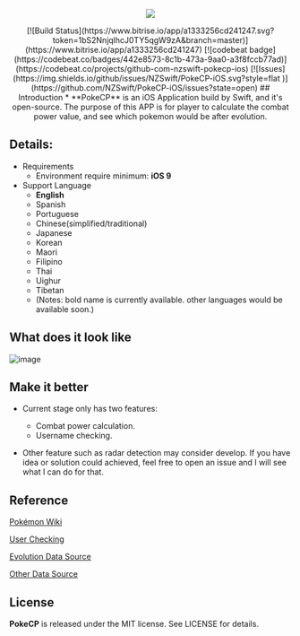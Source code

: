 <p align="center">
<img src="https://cloud.githubusercontent.com/assets/5027957/18746329/d1cd861a-811a-11e6-9e08-5234488bd1ab.png">
</p>
<p align="center">
[![Build Status](https://www.bitrise.io/app/a1333256cd241247.svg?token=1bS2NnjqlhcJ0TY5qgW9zA&branch=master)](https://www.bitrise.io/app/a1333256cd241247)
[![codebeat badge](https://codebeat.co/badges/442e8573-8c1b-473a-9aa0-a3f8fccb77ad)](https://codebeat.co/projects/github-com-nzswift-pokecp-ios)
[![Issues](https://img.shields.io/github/issues/NZSwift/PokeCP-iOS.svg?style=flat
)](https://github.com/NZSwift/PokeCP-iOS/issues?state=open)
## Introduction
* **PokeCP** is an iOS Application build by Swift, and it's open-source. The purpose of this APP is for player to calculate the combat power value, and see which pokemon would be after evolution.

## Details:
* Requirements
	* Environment require minimum: **iOS 9**
* Support Language
	* **English**
	* Spanish
	* Portuguese
	* Chinese(simplified/traditional)
	* Japanese
	* Korean
	* Maori
	* Filipino
	* Thai
	* Uighur
	* Tibetan
	* (Notes: bold name is currently available. other languages would be available soon.)
	
## What does it look like
![image](https://cloud.githubusercontent.com/assets/5027957/18747421/5fd16fa2-8121-11e6-9d80-4abf49a25bc2.png)

## Make it better
* Current stage only has two features:
	* Combat power calculation.
	* Username checking.
	
* Other feature such as radar detection may consider develop. If you have idea or solution could achieved, feel free to open an issue and I will see what I can do for that.

## Reference
[Pokémon Wiki](http://bulbapedia.bulbagarden.net/wiki/List_of_Pok%C3%A9mon_by_evolution_family)

[User Checking](https://github.com/Mila432/pokemon_go_username_check)

[Evolution Data Source](http://www.pokego.org/evolution-cp-calculator/)

[Other Data Source](https://pokeassistant.com/main/pokemonstats?locale=en)

## License
**PokeCP** is released under the MIT license. See LICENSE for details.
